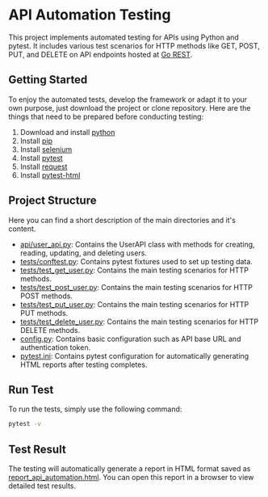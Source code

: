 # API Automation Testing
This project implements automated testing for APIs using Python and pytest. It includes various test scenarios for HTTP methods like GET, POST, PUT, and DELETE on API endpoints hosted at [Go REST](https://gorest.co.in/).

## Getting Started
To enjoy the automated tests, develop the framework or adapt it to your own purpose, just download the project or clone repository.
Here are the things that need to be prepared before conducting testing:
1. Download and install [python](https://www.python.org/downloads/)
2. Install [pip](https://pypi.org/project/pip/)
3. Install [selenium](https://pypi.org/project/selenium/)
4. Install [pytest](https://pypi.org/project/pytest/)
5. Install [request](https://pypi.org/project/requests/)
6. Install [pytest-html](https://pypi.org/project/pytest-html/)

## Project Structure
Here you can find a short description of the main directories and it's content.
- [api/user_api.py](https://github.com/wahuyhidayat/API-Automation-Test-using-Selenium-Python/blob/main/api/user_api.py): Contains the UserAPI class with methods for creating, reading, updating, and deleting users.
- [tests/conftest.py](https://github.com/wahuyhidayat/API-Automation-Test-using-Selenium-Python/blob/main/tests/conftest.py): Contains pytest fixtures used to set up testing data.
- [tests/test_get_user.py](https://github.com/wahuyhidayat/API-Automation-Test-using-Selenium-Python/blob/main/tests/test_get_user.py): Contains the main testing scenarios for HTTP methods.
- [tests/test_post_user.py](https://github.com/wahuyhidayat/API-Automation-Test-using-Selenium-Python/blob/main/tests/test_post_user.py): Contains the main testing scenarios for HTTP POST methods.
- [tests/test_put_user.py](https://github.com/wahuyhidayat/API-Automation-Test-using-Selenium-Python/blob/main/tests/test_put_user.py): Contains the main testing scenarios for HTTP PUT methods.
- [tests/test_delete_user.py](https://github.com/wahuyhidayat/API-Automation-Test-using-Selenium-Python/blob/main/tests/test_delete_user.py): Contains the main testing scenarios for HTTP DELETE methods.
- [config.py](https://github.com/wahuyhidayat/API-Automation-Test-using-Selenium-Python/blob/main/config.py): Contains basic configuration such as API base URL and authentication token.
- [pytest.ini](https://github.com/wahuyhidayat/API-Automation-Test-using-Selenium-Python/blob/main/pytest.ini): Contains pytest configuration for automatically generating HTML reports after testing completes.

## Run Test
To run the tests, simply use the following command:
```bash
pytest -v
```
## Test Result
The testing will automatically generate a report in HTML format saved as [report_api_automation.html](https://github.com/wahuyhidayat/API-Automation-Test-using-Selenium-Python/blob/main/report_api_automation.html). You can open this report in a browser to view detailed test results.
